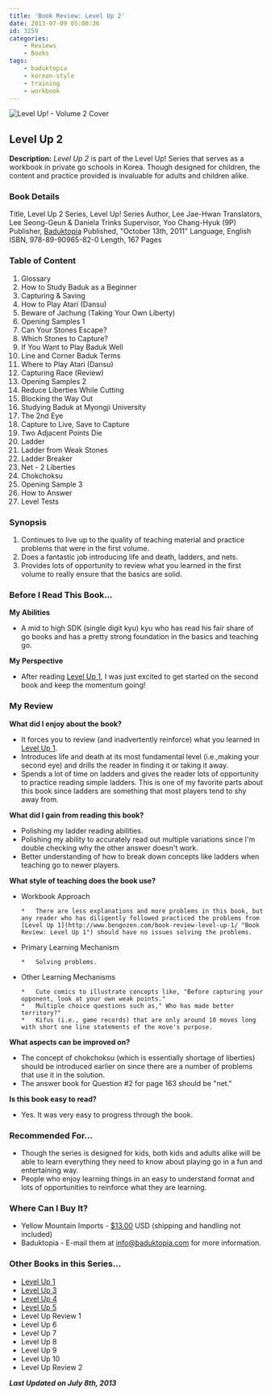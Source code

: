 ```yaml
---
title: 'Book Review: Level Up 2'
date: 2013-07-09 05:00:36
id: 3259
categories:
	- Reviews
	- Books
tags:
	- baduktopia
	- korean-style
	- training
	- workbook
---
```


![Level Up! - Volume 2 Cover](/images/2013/07/levelup2cover.jpg)

## Level Up 2

**Description:** _Level Up 2_ is part of the Level Up! Series that serves as a workbook in private go schools in Korea. Though designed for children, the content and practice provided is invaluable for adults and children alike.

<!--more-->

### Book Details

Title, Level Up 2
Series, Level Up! Series
Author, Lee Jae-Hwan
Translators, Lee Seong-Geun &amp; Daniela Trinks
Supervisor, Yoo Chang-Hyuk (9P)
Publisher, [Baduktopia](http://www.baduktopia.com)
Published, "October 13th, 2011"
Language, English
ISBN, 978-89-90965-82-0
Length, 167 Pages

### Table of Content

1.  Glossary
2.  How to Study Baduk as a Beginner
3.  Capturing &amp; Saving
4.  How to Play Atari (Dansu)
5.  Beware of Jachung (Taking Your Own Liberty)
6.  Opening Samples 1
7.  Can Your Stones Escape?
8.  Which Stones to Capture?
9.  If You Want to Play Baduk Well
10.  Line and Corner Baduk Terms
11.  Where to Play Atari (Dansu)
12.  Capturing Race (Review)
13.  Opening Samples 2
14.  Reduce Liberties While Cutting
15.  Blocking the Way Out
16.  Studying Baduk at Myongji University
17.  The 2nd Eye
18.  Capture to Live, Save to Capture
19.  Two Adjacent Points Die
20.  Ladder
21.  Ladder from Weak Stones
22.  Ladder Breaker
23.  Net - 2 Liberties
24.  Chokchoksu
25.  Opening Sample 3
26.  How to Answer
27.  Level Tests

### Synopsis

1.  Continues to live up to the quality of teaching material and practice problems that were in the first volume.
2.  Does a fantastic job introducing life and death, ladders, and nets.
3.  Provides lots of opportunity to review what you learned in the first volume to really ensure that the basics are solid.

### Before I Read This Book...

**My Abilities**

*   A mid to high SDK (single digit kyu) kyu who has read his fair share of go books and has a pretty strong foundation in the basics and teaching go.

**My Perspective**

*   After reading [Level Up 1](http://www.bengozen.com/book-review-level-up-1/ "Book Review: Level Up 1"), I was just excited to get started on the second book and keep the momentum going!

### My Review

**What did I enjoy about the book?**

*   It forces you to review (and inadvertently reinforce) what you learned in [Level Up 1](http://www.bengozen.com/book-review-level-up-1/ "Book Review: Level Up 1").
*   Introduces life and death at its most fundamental level (i.e.,making your second eye) and drills the reader in finding it or taking it away.
*   Spends a lot of time on ladders and gives the reader lots of opportunity to practice reading simple ladders. This is one of my favorite parts about this book since ladders are something that most players tend to shy away from.

**What did I gain from reading this book?**

*   Polishing my ladder reading abilities.
*   Polishing my ability to accurately read out multiple variations since I'm double checking why the other answer doesn't work.
*   Better understanding of how to break down concepts like ladders when teaching go to newer players.

**What style of teaching does the book use?**

*   Workbook Approach

		*   There are less explanations and more problems in this book, but any reader who has diligently followed practiced the problems from [Level Up 1](http://www.bengozen.com/book-review-level-up-1/ "Book Review: Level Up 1") should have no issues solving the problems.

*   Primary Learning Mechanism

		*   Solving problems.

*   Other Learning Mechanisms

		*   Cute comics to illustrate concepts like, "Before capturing your opponent, look at your own weak points."
		*   Multiple choice questions such as," Who has made better territory?"
		*   Kifus (i.e., game records) that are only around 10 moves long with short one line statements of the move's purpose.

**What aspects can be improved on?**

*   The concept of chokchoksu (which is essentially shortage of liberties) should be introduced earlier on since there are a number of problems that use it in the solution.
*   The answer book for Question #2 for page 163 should be "net."

**Is this book easy to read?**

*   Yes. It was very easy to progress through the book.

### Recommended For...

*   Though the series is designed for kids, both kids and adults alike will be able to learn everything they need to know about playing go in a fun and entertaining way.
*   People who enjoy learning things in an easy to understand format and lots of opportunities to reinforce what they are learning.

### Where Can I Buy It?

*   Yellow Mountain Imports - [$13.00](http://www.ymimports.com/p-790-level-up-2-28-26-kyu.aspx "Level Up! - Volume 2 Yellow Mountain Imports Purchase Link") USD (shipping and handling not included)
*   Baduktopia - E-mail them at info@baduktopia.com for more information.

### Other Books in this Series...

*   [Level Up 1](http://www.bengozen.com/book-review-level-up-1/ "Book Review: Level Up 1")
*   [Level Up 3](http://www.bengozen.com/book-review-level-up-3/ "Book Review: Level Up 3")
*   [Level Up 4](http://www.bengozen.com/book-review-level-up-4/ "Book Review: Level Up 4")
*   [Level Up 5](http://www.bengozen.com/book-review-level-up-5/ "Book Review: Level Up 5")
*   Level Up Review 1
*   Level Up 6
*   Level Up 7
*   Level Up 8
*   Level Up 9
*   Level Up 10
*   Level Up Review 2

_**Last Updated on July 8th, 2013**_
